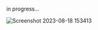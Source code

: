 in progress...

![Screenshot 2023-08-18 153413](https://github.com/Alexandra-Haynes/alexandra-coding/assets/113944962/f47645be-d136-479a-a79d-7a5948febf27)
